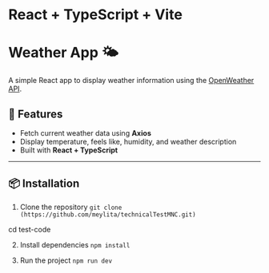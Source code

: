 # React + TypeScript + Vite

# Weather App 🌤️

A simple React app to display weather information using the [OpenWeather API](https://api.openweathermap.org/data/2.5/weather?q=Jakarta&units=imperial&Mode=html&appid=4dd65eff253bb6900bd38290b5dc30b9).

## 🚀 Features
- Fetch current weather data using **Axios**
- Display temperature, feels like, humidity, and weather description
- Built with **React + TypeScript**

---

## 📦 Installation

1. Clone the repository
```git clone (https://github.com/meylita/technicalTestMNC.git)```

cd test-code

2. Install dependencies
```npm install```

3. Run the project
```npm run dev```
